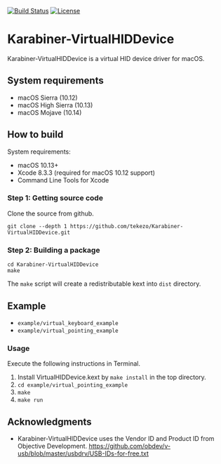 [![Build Status](https://travis-ci.org/tekezo/Karabiner-VirtualHIDDevice.svg?branch=master)](https://travis-ci.org/tekezo/Karabiner-VirtualHIDDevice)
[![License](https://img.shields.io/badge/license-Public%20Domain-blue.svg)](https://github.com/tekezo/Karabiner-VirtualHIDDevice/blob/master/LICENSE.md)

# Karabiner-VirtualHIDDevice

Karabiner-VirtualHIDDevice is a virtual HID device driver for macOS.

## System requirements

- macOS Sierra (10.12)
- macOS High Sierra (10.13)
- macOS Mojave (10.14)

## How to build

System requirements:

- macOS 10.13+
- Xcode 8.3.3 (required for macOS 10.12 support)
- Command Line Tools for Xcode

### Step 1: Getting source code

Clone the source from github.

```shell
git clone --depth 1 https://github.com/tekezo/Karabiner-VirtualHIDDevice.git
```

### Step 2: Building a package

```shell
cd Karabiner-VirtualHIDDevice
make
```

The `make` script will create a redistributable kext into `dist` directory.

## Example

- `example/virtual_keyboard_example`
- `example/virtual_pointing_example`

### Usage

Execute the following instructions in Terminal.

1. Install VirtualHIDDevice.kext by `make install` in the top directory.
2. `cd example/virtual_pointing_example`
3. `make`
4. `make run`

## Acknowledgments

- Karabiner-VirtualHIDDevice uses the Vendor ID and Product ID from Objective Development.
  <https://github.com/obdev/v-usb/blob/master/usbdrv/USB-IDs-for-free.txt>
